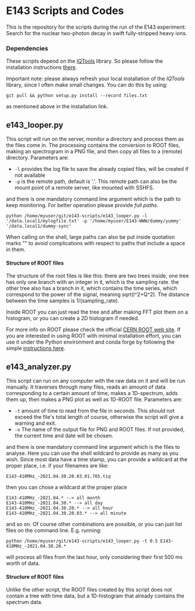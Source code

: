 # E143 Scripts and Codes

This is the repository for the scripts during the run of the E143 experiment: Search for the nuclear two-photon decay in swift fully-stripped heavy ions.

### Dependencies

These scripts depend on the [IQTools]() library. So please follow the installation instructions [there](https://github.com/xaratustrah/iqtools#install--uninstall).

Important note: please always refresh your local installation of the *IQTools* library, since I often make small changes. You can do this by using:

    git pull && python setup.py install --record files.txt

as mentioned above in the installation link.

## e143_looper.py

This script will run on the server, monitor a directory and process them as the files come in. The processing contains the conversion to ROOT files, making an spectrogram in a PNG file, and then copy all files to a (remote) directory. Parameters are:

* `-l` provides the log file to save the already copied files, will be created if not available
* `-p` is the remote path, default is '.'. This remote path can also be the mount point of a remote server, like mounted with SSHFS.

and there is one mandatory command line argument which is the path to keep monitoring. For better operation please provide *full paths*.

    python /home/myuser/git/e143-scripts/e143_looper.py -l '/data.local1/mylogfile.txt' -p '/home/myuser/E143-WWW/dummy/yummy' '/data.local1/dummy-sync'

When calling on the shell, large paths can also be put inside quotation marks "" to avoid complications with respect to paths that include a space in them.

#### Structure of ROOT files

The structure of the root files is like this: there are two trees inside, one tree has only one branch with an integer in it, which is the sampling rate. the other tree also has a branch in it, which contains the time series, which correspond to the power of the signal, meaning sqrt(I^2+Q^2). The distance between the time samples is 1/(sampling_rate).

Inside ROOT you can just read the tree and after making FFT plot them on a histogram, or you can create a 2D histogram if needed.

For more info on ROOT please check the official [CERN ROOT web site](https://root.cern/). If you are interested in using ROOT with minimal installation effort, you can use it under the Python environment and conda forge by following the simple [instructions here](https://iscinumpy.gitlab.io/post/root-conda/).



## e143_analyzer.py

This script can run on any computer with the raw data on it and will be run manually. It traverses through many files, reads an amount of data corresponding to a certain amount of time, makes a 1D-spectrum, adds them up, then makes a PNG plot as well as 1D-ROOT file. Parameters are:

* `-t` amount of time to read from the file in seconds. This should not exceed the file's total length of course, otherwise the script will give a warning and exit.
* `-o` The name of the output file for PNG and ROOT files. If not provided, the current time and date will be chosen.

and there is one mandatory command line argument which is the files to analyse. Here you can use the shell wildcard to provide as many as you wish. Since most data have a time stamp, you can provide a wildcard at the proper place, i.e. if your filenames are like:

    E143-410MHz_-2021.04.30.20.03.01.765.tiq

then you can chose a wildcard at the proper place

    E143-410MHz_-2021.04.* --> all month
    E143-410MHz_-2021.04.30.* --> all day
    E143-410MHz_-2021.04.30.20.* --> all hour
    E143-410MHz_-2021.04.30.20.03.* --> all minute

and so on. Of course other combinations are possible, or you can just list files on the command line. E.g. running:

    python /home/myuser/git/e143-scripts/e143_looper.py -t 0.5 E143-410MHz_-2021.04.30.20.*

will process all files from the last hour, only considering their first 500 ms worth of data.

#### Structure of ROOT files
Unlike the other script, the ROOT files created by this script does not contain a tree with time data, but a 1D-histogram that already contains the spectrum data.
